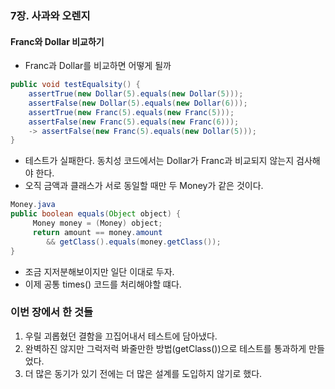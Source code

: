 ### 7장. 사과와 오렌지
#### Franc와 Dollar 비교하기
- Franc과 Dollar를 비교하면 어떻게 될까
```java
public void testEqualsity() {
    assertTrue(new Dollar(5).equals(new Dollar(5)));
    assertFalse(new Dollar(5).equals(new Dollar(6)));
    assertTrue(new Franc(5).equals(new Franc(5)));
    assertFalse(new Franc(5).equals(new Franc(6)));
    -> assertFalse(new Franc(5).equals(new Dollar(5)));
}
```
- 테스트가 실패한다. 동치성 코드에서는 Dollar가 Franc과 비교되지 않는지 검사해야 한다. 
- 오직 금액과 클래스가 서로 동일할 때만 두 Money가 같은 것이다. 
```java
Money.java
public boolean equals(Object object) {
     Money money = (Money) object;
     return amount == money.amount
        && getClass().equals(money.getClass());
}
```
- 조금 지저분해보이지만 일단 이대로 두자. 
- 이제 공통 times() 코드를 처리해야할 떄다.

### 이번 장에서 한 것들
1. 우릴 괴롭혔던 결함을 끄집어내서 테스트에 담아냈다. 
2. 완벽하진 않지만 그럭저럭 봐줄만한 방법(getClass())으로 테스트를 통과하게 만들었다. 
3. 더 많은 동기가 있기 전에는 더 많은 설계를 도입하지 않기로 했다. 